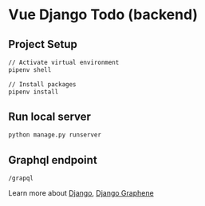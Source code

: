 # Vue Django Todo (backend)

## Project Setup

```bash
// Activate virtual environment
pipenv shell

// Install packages
pipenv install
```

## Run local server

```bash
python manage.py runserver
```

## Graphql endpoint

```
/grapql
```

Learn more about [Django](https://www.djangoproject.com/), [Django Graphene](https://docs.graphene-python.org/projects/django/en/latest/)
